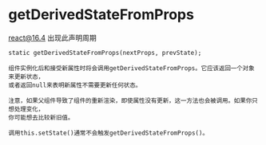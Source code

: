 # getDerivedStateFromProps

react@16.4 出现此声明周期  


```
static getDerivedStateFromProps(nextProps, prevState);

组件实例化后和接受新属性时将会调用getDerivedStateFromProps。它应该返回一个对象来更新状态，
或者返回null来表明新属性不需要更新任何状态。 

注意，如果父组件导致了组件的重新渲染，即使属性没有更新，这一方法也会被调用。如果你只想处理变化，
你可能想去比较新旧值。

调用this.setState()通常不会触发getDerivedStateFromProps()。

```